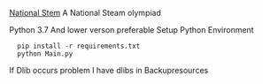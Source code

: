 [National Stem](https://www.nationalsteamolympiad.com/)
A National Steam olympiad


  Python 3.7 And lower verson preferable
  Setup Python Environment 
```  
  pip install -r requirements.txt
  python Main.py
```

If Dlib occurs problem
I have dlibs in Backupresources



